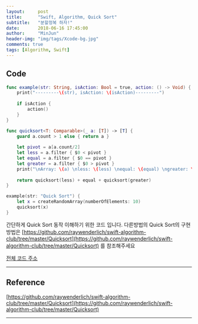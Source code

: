 ```yaml
---
layout:     post
title:      "Swift, Algorithm, Quick Sort"
subtitle:   "분할정복 하자!"
date:       2018-06-16 17:45:00
author:     "MinJun"
header-img: "img/tags/Xcode-bg.jpg"
comments: true 
tags: [Algorithm, Swift]
---
```


## Code 

```swift
func example(str: String, isAction: Bool = true, action: () -> Void) {
    print("---------\(str), isAction: \(isAction)---------")
    
    if isAction {
        action()
    }
}

func quicksort<T: Comparable>(_ a: [T]) -> [T] {
    guard a.count > 1 else { return a }
    
    let pivot = a[a.count/2]
    let less = a.filter { $0 < pivot }
    let equal = a.filter { $0 == pivot }
    let greater = a.filter { $0 > pivot }
    print("\nArray: \(a) \nless: \(less) \nequal: \(equal) \ngreater: \(greater)\nresult:\(less+equal+greater)")
    
    return quicksort(less) + equal + quicksort(greater)
}

example(str: "Quick Sort") {
    let x = createRandomArray(numberOfElements: 10)
    quicksort(x)
}
```

간단하게 Quick Sort 동작 이해하기 위한 코드 입니다. 다른방법의 Quick Sort의 구현 방법은 [https://github.com/raywenderlich/swift-algorithm-club/tree/master/Quicksort](https://github.com/raywenderlich/swift-algorithm-club/tree/master/Quicksort) 를 참조해주세요

[전체 코드 주소](https://github.com/devminjun/DataStructure)


---

## Reference 

[https://github.com/raywenderlich/swift-algorithm-club/tree/master/Quicksort](https://github.com/raywenderlich/swift-algorithm-club/tree/master/Quicksort) 

---

